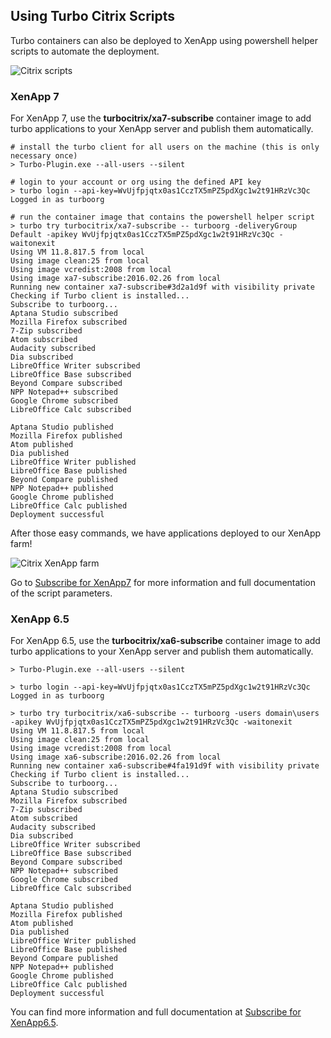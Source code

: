 ## Using Turbo Citrix Scripts

Turbo containers can also be deployed to XenApp using powershell helper scripts to automate the deployment.

![Citrix scripts](https://hub.turbo.net/images/docs/scripts1.png)

### XenApp 7

For XenApp 7, use the **turbocitrix/xa7-subscribe** container image to add turbo applications to your XenApp server and publish them automatically.

```
# install the turbo client for all users on the machine (this is only necessary once)
> Turbo-Plugin.exe --all-users --silent

# login to your account or org using the defined API key
> turbo login --api-key=WvUjfpjqtx0as1CczTX5mPZ5pdXgc1w2t91HRzVc3Qc 
Logged in as turboorg

# run the container image that contains the powershell helper script
> turbo try turbocitrix/xa7-subscribe -- turboorg -deliveryGroup Default -apikey WvUjfpjqtx0as1CczTX5mPZ5pdXgc1w2t91HRzVc3Qc -waitonexit
Using VM 11.8.817.5 from local
Using image clean:25 from local
Using image vcredist:2008 from local
Using image xa7-subscribe:2016.02.26 from local
Running new container xa7-subscribe#3d2a1d9f with visibility private
Checking if Turbo client is installed...
Subscribe to turboorg...
Aptana Studio subscribed
Mozilla Firefox subscribed
7-Zip subscribed
Atom subscribed
Audacity subscribed
Dia subscribed
LibreOffice Writer subscribed
LibreOffice Base subscribed
Beyond Compare subscribed
NPP Notepad++ subscribed
Google Chrome subscribed
LibreOffice Calc subscribed

Aptana Studio published
Mozilla Firefox published
Atom published
Dia published
LibreOffice Writer published
LibreOffice Base published
Beyond Compare published
NPP Notepad++ published
Google Chrome published
LibreOffice Calc published
Deployment successful
```

After those easy commands, we have applications deployed to our XenApp farm!

![Citrix XenApp farm](https://hub.turbo.net/images/docs/scripts2.png)

Go to [Subscribe for XenApp7](https://app.turbo.net/hub/turbocitrix/xa7-subscribe) for more information and full documentation of the script parameters.

### XenApp 6.5

For XenApp 6.5, use the **turbocitrix/xa6-subscribe** container image to add turbo applications to your XenApp server and publish them automatically.

```
> Turbo-Plugin.exe --all-users --silent

> turbo login --api-key=WvUjfpjqtx0as1CczTX5mPZ5pdXgc1w2t91HRzVc3Qc 
Logged in as turboorg

> turbo try turbocitrix/xa6-subscribe -- turboorg -users domain\users -apikey WvUjfpjqtx0as1CczTX5mPZ5pdXgc1w2t91HRzVc3Qc -waitonexit
Using VM 11.8.817.5 from local
Using image clean:25 from local
Using image vcredist:2008 from local
Using image xa6-subscribe:2016.02.26 from local
Running new container xa6-subscribe#4fa191d9f with visibility private
Checking if Turbo client is installed...
Subscribe to turboorg...
Aptana Studio subscribed
Mozilla Firefox subscribed
7-Zip subscribed
Atom subscribed
Audacity subscribed
Dia subscribed
LibreOffice Writer subscribed
LibreOffice Base subscribed
Beyond Compare subscribed
NPP Notepad++ subscribed
Google Chrome subscribed
LibreOffice Calc subscribed

Aptana Studio published
Mozilla Firefox published
Atom published
Dia published
LibreOffice Writer published
LibreOffice Base published
Beyond Compare published
NPP Notepad++ published
Google Chrome published
LibreOffice Calc published
Deployment successful
```

You can find more information and full documentation at [Subscribe for XenApp6.5](https://app.turbo.net/hub/turbocitrix/xa7-subscribe).
